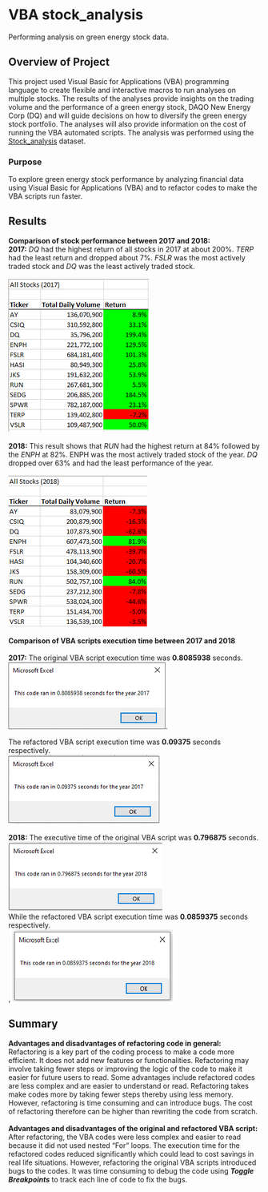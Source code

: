 # VBA stock_analysis
Performing analysis on green energy stock data.

## Overview of Project
This project used Visual Basic for Applications (VBA) programming language to create flexible and interactive macros to run analyses on multiple stocks. The results of the analyses provide insights on the trading volume and the performance of a green energy stock, DAQO New Energy Corp (DQ) and will guide decisions on how to diversify the green energy stock portfolio. The analyses will also provide information on the cost of running the VBA automated scripts. The analysis was performed using the [Stock_analysis](https://github.com/aobasuyi/stock_analysis/blob/main/VBA_Challenge.xlsm) dataset.

### Purpose
To explore green energy stock performance by analyzing financial data using Visual Basic for Applications (VBA) and to refactor codes to make the VBA scripts run faster.

## Results

**Comparison of stock performance between 2017 and 2018:**<br />
**2017:** *DQ* had the highest return of all stocks in 2017 at about 200%. *TERP* had the least return and dropped about 7%. *FSLR* was the most actively traded stock and *DQ* was the least actively traded stock.<br /><br /> *![VBA_Challenge 2017](Module%202_Resources/VBA_Challenge_All%20Stocks_2017.png)*<br />
<br />
**2018:** This result shows that *RUN* had the highest return at 84% followed by the *ENPH* at 82%. ENPH was the most actively traded stock of the year. *DQ* dropped over 63% and had the least performance of the year. <br /><br />![image](Module%202_Resources/VBA%20Challenge_All%20Stocks_2018.png)
<br /><br />
**Comparison of VBA scripts execution time between 2017 and 2018** <br /><br />
**2017:** The original VBA script execution time was **0.8085938** seconds. <br />
*![Original_2017](Module%202_Resources/VBA_Original_2017.png)*. <br /> 

The refactored VBA script execution time was **0.09375** seconds respectively. <br />
*![Refactored_2017](Module%202_Resources/VBA_Challenge_2017.png)* <br /><br />
**2018:** The executive time of the original VBA script was **0.796875** seconds.<br />
*![Original_2018](Module%202_Resources/VBA_Original_2018.png)*<br />
While the refactored VBA script execution time was **0.0859375** seconds respectively.
<br />, *![Refactored_2018](Module%202_Resources/VBA_Challenge_2018%20.png)*
 
## Summary
**Advantages and disadvantages of refactoring code in general:** <br />
Refactoring is a key part of the coding process to make a code more efficient. It does not add new features or functionalities. Refactoring may involve taking fewer steps or improving the logic of the code to make it easier for future users to read. Some advantages include refactored codes are less complex and are easier to understand or read.  Refactoring takes make codes more by taking fewer steps thereby using less memory. However, refactoring is time consuming and can introduce bugs. The cost of refactoring therefore can be higher than rewriting the code from scratch.<br /><br />
**Advantages and disadvantages of the original and refactored VBA script:**<br />
After refactoring, the VBA codes were less complex and easier to read because it did not used nested “For” loops. The execution time for the refactored codes reduced significantly which could lead to cost savings in real life situations. However, refactoring the original VBA scripts introduced bugs to the codes. It was time consuming to debug the code using ***Toggle Breakpoints*** to track each line of code to fix the bugs.
